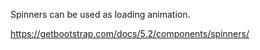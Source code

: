 Spinners can be used as loading animation.

<https://getbootstrap.com/docs/5.2/components/spinners/>